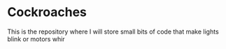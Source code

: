 Cockroaches
==============

This is the repository where I will store small bits of code that make lights blink or motors whir


